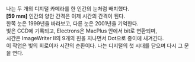 나는 두 개의 디지털 카메라를 한 인간의 눈처럼 배치했다.<br>
<b>[59 mm]</b> 인간의 양안 간격은 이제 시간의 간격이 된다.<br>
한쪽 눈은 1999년을 바라보고, 다른 눈은 2001년을 기억한다.<br>
빛은 CCD에 기록되고, Electrons은 MacPlus 안에서 bit로 변환되며,<br>
시간은 ImageWriter II의 9개의 핀을 지나면서 Dot으로 종이에 새겨긴다.<br>
이 작업은 빛의 회로이자 시간의 순환이다. 나는 디지털의 첫 시대를 닫으며 다시 그 문을 연다.<br>
